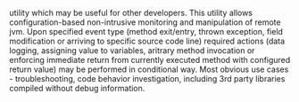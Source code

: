 utility which may be useful for other developers. This utility allows configuration-based non-intrusive monitoring and manipulation of remote jvm. Upon specified event type (method exit/entry, thrown exception, field modification or arriving to specific source code line) required actions (data logging, assigning value to variables, aritrary method invocation or enforcing immediate return from currently executed method with configured return value) may be performed in conditional way.
Most obvious use cases - troubleshooting, code behavior investigation, including 3rd party libraries compiled without debug information.
